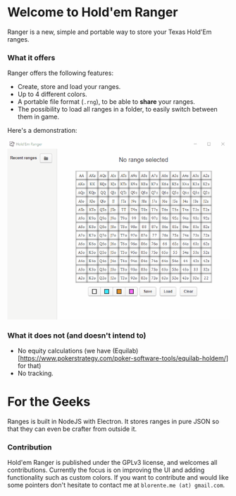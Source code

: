 # Welcome to Hold'em Ranger

Ranger is a new, simple and portable way to store your Texas Hold'Em ranges.

### What it offers

Ranger offers the following features:

- Create, store and load your ranges.
- Up to 4 different colors.
- A portable file format (`.rng`), to be able to **share** your ranges.
- The possibility to load all ranges in a folder, to easily switch between them in game.

Here's a demonstration:

![](./demo.gif)

### What it does not (and doesn't intend to)

- No equity calculations (we have (Equilab)[https://www.pokerstrategy.com/poker-software-tools/equilab-holdem/] for that)
- No tracking.

# For the Geeks

Ranges is built in NodeJS with Electron. It stores ranges in pure JSON so that they can even be crafter from outside it.

### Contribution

Hold'em Ranger is published under the GPLv3 license, and welcomes all contributions. Currently the focus is on improving the UI and adding functionality such as custom colors. If you want to contribute and would like some pointers don't hesitate to contact me at `blorente.me (at) gmail.com`.
